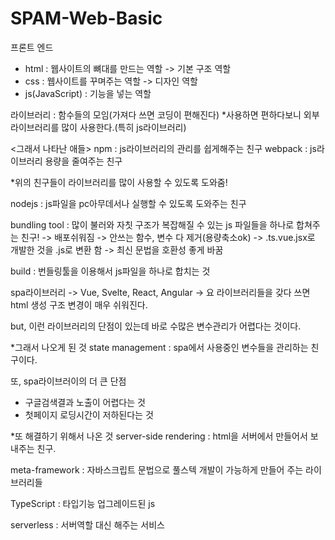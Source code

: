 # SPAM-Web-Basic

프론트 엔드
- html : 웹사이트의 뼈대를 만드는 역할 -> 기본 구조 역할
- css : 웹사이트를 꾸며주는 역할 -> 디자인 역할
- js(JavaScript) : 기능을 넣는 역할

라이브러리 : 함수들의 모임(가져다 쓰면 코딩이 편해진다)
*사용하면 편하다보니 외부 라이브러리를 많이 사용한다.(특히 js라이브러리)

<그래서 나타난 애들>
npm : js라이브러리의 관리를 쉽게해주는 친구
webpack : js라이브러리 용량을 줄여주는 친구

*위의 친구들이 라이브러리를 많이 사용할 수 있도록 도와줌!

nodejs : js파일을 pc아무데서나 실행할 수 있도록 도와주는 친구

bundling tool : 많이 불러와 자칫 구조가 복잡해질 수 있는 js 파일들을 하나로 합쳐주는 친구!
-> 배포쉬워짐
-> 안쓰는 함수, 변수 다 제거(용량축소ok)
-> .ts.vue.jsx로 개발한 것을 .js로 변환 함
-> 최신 문법을 호환성 좋게 바꿈

build : 번들링툴을 이용해서 js파일을 하나로 합치는 것

spa라이브러리 -> Vue, Svelte, React, Angular -> 요 라이브러리들을 갖다 쓰면 html 생성 구조 변경이 매우 쉬워진다.

but, 이런 라이브러리의 단점이 있는데 바로 수많은 변수관리가 어렵다는 것이다.

*그래서 나오게 된 것
state management : spa에서 사용중인 변수들을 관리하는 친구이다.

또, spa라이브러이의 더 큰 단점
- 구글검색결과 노출이 어렵다는 것
- 첫페이지 로딩시간이 저하된다는 것

*또 해결하기 위해서 나온 것
server-side rendering : html을 서버에서 만들어서 보내주는 친구.

meta-framework : 자바스크립트 문법으로 풀스텍 개발이 가능하게 만들어 주는 라이브러리들

TypeScript : 타입기능 업그레이드된 js

serverless : 서버역할 대신 해주는 서비스


